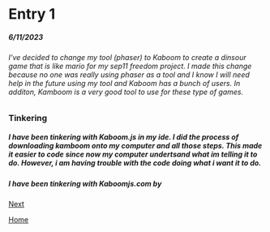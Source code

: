# Entry 1
##### 6/11/2023


  ######  I've decided to change my tool (phaser) to Kaboom to create a dinsour game that is like mario for my sep11 freedom project. I made this change because no one was really using phaser as a tool and I know I will need help in the future using my tool and Kaboom has a bunch of users. In additon, Kamboom is a very good tool to use for these type of games.

  ### Tinkering

  ##### I have been tinkering with Kaboom.js in my ide. I did the process of downloading kamboom onto my computer and all those steps. This made it easier to code since now my computer undertsand what im telling it to do. However, i am having trouble with the code doing what i want it to do.

  ##### I have been tinkering with Kaboomjs.com by


[Next](entry02.md)

[Home](../README.md)
